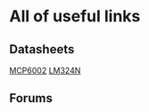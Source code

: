 # All of useful links

## Datasheets

[MCP6002](https://www.alldatasheet.com/html-pdf/195202/MICROCHIP/MCP6002/486/1/MCP6002.html)
[LM324N](https://www.alldatasheet.com/html-pdf/17880/PHILIPS/LM324N/245/1/LM324N.html)

## Forums


